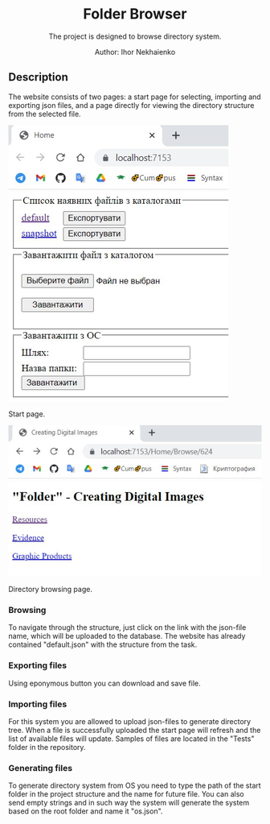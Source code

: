 <div align="center">  

# Folder Browser

The project is designed to browse directory system.

Author: Ihor Nekhaienko

</div>  

## Description

The website consists of two pages: a start page for selecting, importing and exporting json files, and a page directly for viewing the directory structure from the selected file.

![alt text](Images/1.PNG)

Start page.

![alt text](Images/2.PNG)

Directory browsing page.

### Browsing

To navigate through the structure, just click on the link with the json-file name, which will be uploaded to the database. The website has already contained "default.json" with the structure from the task.

### Exporting files

Using eponymous button you can download and save file.

### Importing files

For this system you are allowed to upload json-files to generate directory tree. When a file is successfully uploaded the start page will refresh and the list of available files will update. Samples of files are located in the "Tests" folder in the repository.

### Generating files

To generate directory system from OS you need to type the path of the start folder in the project structure and the name for future file. You can also send empty strings and in such way the system will generate the system based on the root folder and name it "os.json".
